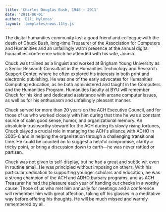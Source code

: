```yaml
---
title: 'Charles Douglas Bush, 1948 – 2011'
date: '2011-06-01'
author: 'Elli Mylonas'
layout: 'templates/news.11ty.js'
---
```

The digital humanities community lost a good friend and colleague with the death of Chuck Bush, long-time Treasurer of the Association for Computers and Humanities and an unfailingly warm presence at the annual digital humanities conference which he attended with his wife, Junola.

Chuck was trained as a linguist and worked at Brigham Young University as a Senior Research Consultant in the Humanities Technology and Research Support Center, where he often explored his interests in both print and electronic publishing. He was one of the early advocates for Humanities Computing education, as he both administered and taught in the Computers and the Humanities Program. Humanities faculty at BYU will remember Chuck for his kind and dedicated assistance with arcane computer issues, as well as for his enthusiasm and unfailingly pleasant manner.

Chuck served for more than 20 years on the ACH Executive Council, and for those of us who worked closely with him during that time he was a constant source of calm good sense, humor, and organizational memory. An absolutely trustworthy steward for the ACH during its slowly rising fortunes, Chuck played a crucial role in managing the ACH's alliance with ADHO in 2005-6 and in helping the organization through a challenging transitional time. He could be counted on to suggest a helpful compromise, clarify a tricky point, or bring a discussion down to earth—he was never rattled or partisan.

Chuck was not given to self-display, but he had a great and subtle wit even in routine email. He was principled without imposing on others. With his particular dedication to supporting younger scholars and education, he was a strong champion of the ACH and ADHO bursary programs, and as ACH Treasurer he had the pleasure each year of handing out checks in a worthy cause. Those of us who met him annually for meetings and a conference will remember him with great affection, taking off his glasses in a meditative way before offering his thoughts. He will be much missed and warmly remembered by all.
